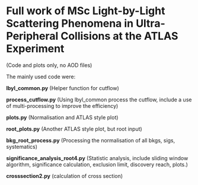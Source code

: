 # Full work of MSc Light-by-Light Scattering Phenomena in Ultra-Peripheral Collisions at the ATLAS Experiment
(Code and plots only, no AOD files)

The mainly used code were:

**lbyl_common.py**   (Helper function for cutflow)

**process_cutflow.py**   (Using lbyl_common process the cutflow, include a use of multi-processing to improve the efficiency)

**plots.py**   (Normalisation and ATLAS style plot)

**root_plots.py**   (Another ATLAS style plot, but root input)

**bkg_root_process.py** (Processing the normalisation of all bkgs, sigs, systematics)

**significance_analysis_root4.py**   (Statistic analysis, include sliding window algorithm, significance calculation, exclusion limit, discovery reach, plots.)

**crosssection2.py**   (calculation of cross section)
